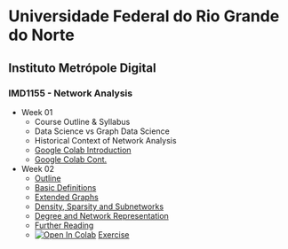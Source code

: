 # Universidade Federal do Rio Grande do Norte
## Instituto Metrópole Digital
### IMD1155 - Network Analysis

- Week 01
  - Course Outline & Syllabus
  - Data Science vs Graph Data Science
  - Historical Context of Network Analysis
  - [Google Colab Introduction](https://www.loom.com/share/8a4f0d34b3cb4d9ea04b6dcf0b3d1aca)
  - [Google Colab Cont.](https://www.loom.com/share/d96cb0af7d9c4416bfe8145c93248a11)
- Week 02
  - [Outline](https://www.loom.com/share/d30a090f147140339cc958979e38c76b)
  - [Basic Definitions](https://www.loom.com/share/38130b95c9644a14a4540c1d818e5da3)
  - [Extended Graphs](https://www.loom.com/share/7d3dcfdff501422ba29b2915ecfa4ffe)
  - [Density, Sparsity and Subnetworks](https://www.loom.com/share/feac228e694b4a31b5272012072e778f)
  - [Degree and Network Representation](https://www.loom.com/share/ffa649c95da3446793a365a7e1ec525c)
  - [Further Reading](https://www.loom.com/share/239b000c9efd40ba86976a64d7b8b493)
  - [![Open In Colab](https://colab.research.google.com/assets/colab-badge.svg)](http://colab.research.google.com/ivanovitchm/network_analysis/blob/main/week_02/Lesson_2_Exercise.ipynb) [Exercise](https://github.com/ivanovitchm/network_analysis/blob/main/week_02/Lesson_2_Exercise.ipynb)
 

